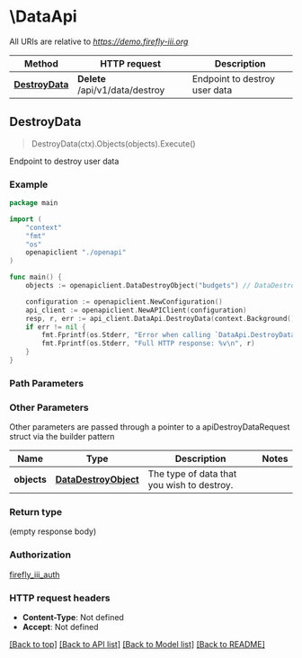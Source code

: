 # \DataApi

All URIs are relative to *https://demo.firefly-iii.org*

Method | HTTP request | Description
------------- | ------------- | -------------
[**DestroyData**](DataApi.md#DestroyData) | **Delete** /api/v1/data/destroy | Endpoint to destroy user data



## DestroyData

> DestroyData(ctx).Objects(objects).Execute()

Endpoint to destroy user data



### Example

```go
package main

import (
    "context"
    "fmt"
    "os"
    openapiclient "./openapi"
)

func main() {
    objects := openapiclient.DataDestroyObject("budgets") // DataDestroyObject | The type of data that you wish to destroy.

    configuration := openapiclient.NewConfiguration()
    api_client := openapiclient.NewAPIClient(configuration)
    resp, r, err := api_client.DataApi.DestroyData(context.Background()).Objects(objects).Execute()
    if err != nil {
        fmt.Fprintf(os.Stderr, "Error when calling `DataApi.DestroyData``: %v\n", err)
        fmt.Fprintf(os.Stderr, "Full HTTP response: %v\n", r)
    }
}
```

### Path Parameters



### Other Parameters

Other parameters are passed through a pointer to a apiDestroyDataRequest struct via the builder pattern


Name | Type | Description  | Notes
------------- | ------------- | ------------- | -------------
 **objects** | [**DataDestroyObject**](DataDestroyObject.md) | The type of data that you wish to destroy. | 

### Return type

 (empty response body)

### Authorization

[firefly_iii_auth](../README.md#firefly_iii_auth)

### HTTP request headers

- **Content-Type**: Not defined
- **Accept**: Not defined

[[Back to top]](#) [[Back to API list]](../README.md#documentation-for-api-endpoints)
[[Back to Model list]](../README.md#documentation-for-models)
[[Back to README]](../README.md)

